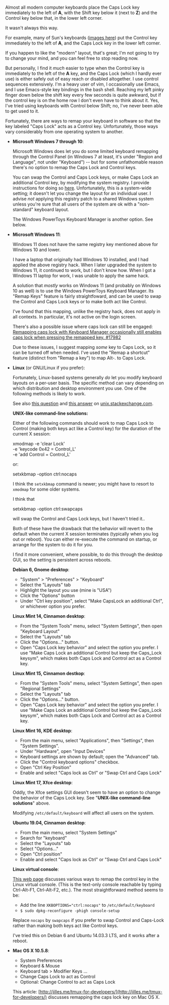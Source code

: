 <!-- Title: Where should the control key be? -->
<!-- URL:   http://the-flat-trantor-society.blogspot.com/2013/12/where-should-control-key-be.html -->

Almost all modern computer keyboards place the Caps Lock key
immediately to the left of **A**, with the Shift key below it (next
to **Z**) and the Control key below that, in the lower left corner.

It wasn't always this way.

For example, many of Sun's keyboards ([images
here](http://xahlee.info/kbd/sun_microsystems_keyboard.html)) put the
Control key immediately to the left of **A**, and the Caps Lock key
in the lower left corner.

If you happen to like the "modern" layout, that's great; I'm not going
to try to change your mind, and you can feel free to stop reading now.

But personally, I find it *much* easier to type when the Control
key is immediately to the left of the **A** key, and the Caps Lock
(which I hardly ever use) is either safely out of easy reach or
disabled altogether.  I use control sequences extensively. I'm a
heavy user of vim, I occasionally use Emacs, and I use Emacs-style
key bindings in the bash shell.  Reaching my left pinky finger down
below the shift key every few seconds is quite awkward, but if the
control key is on the home row I don't even have to think about it.
Yes, I've tried using keyboards with Control below Shift; no, I've
never been able to get used to it.

Fortunately, there are ways to remap your keyboard in software so that
the key labeled "Caps Lock" acts as a Control key.  Unfortunately,
those ways vary considerably from one operating system to another.

<!-- more -->

- **Microsoft Windows 7 through 10**:

  Microsoft Windows does let you do some limited keyboard remapping
  through the Control Panel (in Windows 7 at least, it's under "Region
  and Language", not under "Keyboard") -- but for some unfathomable
  reason there's no option to remap the Caps Lock and Control keys.

  You can swap the Control and Caps Lock keys, or make
  Caps Lock an additional Control key, by modifying the
  system registry.  I provide instructions for doing so
  [here](https://github.com/Keith-S-Thompson/no-caps-lock).
  Unfortunately, this is a system-wide setting; it doesn't let you
  change the layout for an individual user.  I advise *not* applying
  this registry patch to a shared Windows system unless you're sure that
  all users of the system are ok with a "non-standard" keyboard layout.

  The Windows PowerToys Keyboard Manager is another option.  See below.

- **Microsoft Windows 11**:

  Windows 11 does not have the same registry key mentioned above for
  Windows 10 and lower.

  I have a laptop that originally had Windows 10 installed, and I had
  applied the above registry hack.  When I later upgraded the system to
  Windows 11, it continued to work, but I don't know how.  When I got
  a Windows 11 laptop for work, I was unable to apply the same hack.

  A solution that *mostly* works on Windows 11 (and probably on
  Windows 10 as well) is to use the Windows PowerToys Keyboard Manager.
  Its "Remap Keys" feature is fairly straightfoward, and can be used to
  swap the Control and Caps Lock keys or to make both act like Control.

  I've found that this mapping, unlike the registry hack, does not
  apply in all contexts.  In particular, it's not active on the
  login screen.

  There's also a possible issue where caps lock can still be engaged:  
  [Remapping caps lock with Keyboard Manager occasionally
  still enables caps lock when pressing the remapped
  key. #17982](https://github.com/microsoft/PowerToys/issues/17982)

  Due to these issues, I suggest mapping *some* key to Caps Lock, so
  it can be turned off when needed.  I've used the "Remap a shortcut"
  feature (distinct from "Remap a key") to map Alt-. to Caps Lock.

- **Linux** (or GNU/Linux if you prefer):

  Fortunately, Linux-based systems generally *do* let you modify
  keyboard layouts on a per-user basis.  The specific method can vary
  depending on which distribution and desktop environment you use.
  One of the following methods is likely to work.

  See also [this question](http://unix.stackexchange.com/questions/114022/map-caps-lock-to-control-in-linux-mint)
  and [this answer](http://unix.stackexchange.com/questions/114022/map-caps-lock-to-control-in-linux-mint/114023#114023)
  on [unix.stackexchange.com](http://unix.stackexchange.com).

  **UNIX-like command-line solutions:**

  Either of the following commands should work to map Caps Lock to
  Control (making both keys act like a Control key) for the duration
  of the current X session:

    xmodmap -e 'clear Lock' \
            -e 'keycode 0x42 = Control_L' \
            -e 'add Control = Control_L' 

  or:

    setxkbmap -option ctrl:nocaps

  I think the `setxkbmap` command is newer; you might have to resort to
  `xmodmap` for some older systems.

  I think that

    setxkbmap -option ctrl:swapcaps

  will swap the Control and Caps Lock keys, but I haven't tried it..

  Both of these have the drawback that the behavior will revert to
  the default when the current X session terminates (typically when
  you log out or reboot).  You can either re-execute the command on
  startup, or arrange for the system to do it for you.

  I find it more convenient, where possible, to do this through the
  desktop GUI, so the setting is persistent across reboots.

  **Debian 6, Gnome desktop**:
    - "System" > "Preferences" > "Keyboard"
    - Select the "Layouts" tab
    - Highlight the layout you use (mine is "USA")
    - Click the "Options" button
    - Under "Ctrl key position", select "Make CapsLock an additional
      Ctrl", or whichever option you prefer.

  **Linux Mint 14, Cinnamon desktop**:
    - From the "System Tools" menu, select "System Settings", then
      open "Keyboard Layout"
    - Select the "Layouts" tab
    - Click the "Options..."  button.
    - Open "Caps Lock key behavior" and select the
      option you prefer.  I use "Make Caps Lock an additional Control but
      keep the Caps_Lock keysym", which makes both Caps Lock and Control
      act as a Control key.

  **Linux Mint 15, Cinnamon destkop**:
    - From the "System Tools" menu, select "System Settings", then
      open "Regional Settings"
    - Select the "Layouts" tab
    - Click the "Options..."  button.
    - Open "Caps Lock key behavior" and select the
      option you prefer.  I use "Make Caps Lock an additional Control but
      keep the Caps_Lock keysym", which makes both Caps Lock and Control
      act as a Control key.

  **Linux Mint 16, KDE desktop**:
    - From the main menu, select "Applications", then "Settings", then "System Settings".
    - Under "Hardware", open "Input Devices"
    - Keyboard settings are shown by default; open the "Advanced" tab.
    - Click the "Control keyboard options" checkbox.
    - Open "Ctrl Key Position"
    - Enable and select "Caps lock as Ctrl" or "Swap Ctrl and Caps Lock"

  **Linux Mint 17, Xfce desktop**:

  Oddly, the Xfce settings GUI doesn't seem to have an option to change
  the behavior of the Caps Lock key.  See "**UNIX-like command-line
  solutions**" above.

  Modifying `/etc/default/keyboard` will affect all users on the system.

  **Ubuntu 19.04, Cinnamon desktop**:
    - From the main menu, select "System Settings"
    - Search for "keyboard"
    - Select the "Layouts" tab
    - Select "Options..."
    - Open "Ctrl position"
    - Enable and select "Caps lock as Ctrl" or "Swap Ctrl and Caps Lock"

  **Linux virtual console**:

  [This web page](http://www.emacswiki.org/emacs/MovingTheCtrlKey#toc7)
  discusses various ways to remap the control key in the Linux
  virtual console.  (This is the text-only console reachable by typing
  Ctrl-Alt-F1, Ctrl-Alt-F2, etc.).  The most straightforward method
  seems to be:
    - Add the line `XKBOPTIONS="ctrl:nocaps"` to `/etc/default/keyboard`
    - `$ sudo dpkg-reconfigure -phigh console-setup`

  Replace `nocaps` by `swapcaps` if you prefer to swap Control and
  Caps-Lock rather than making both keys act like Control keys.

  I've tried this on Debian 6 and Ubuntu 14.03.3 LTS, and it works after a reboot.

- **Mac OS X 10.5.8**:
    - System Preferences
    - Keyboard & Mouse
    - Keyboard tab > Modifier Keys ...
    - Change Caps Lock to act as Control
    - Optional: Change Control to act as Caps Lock

  This article: [http://jilles.me/tmux-for-developers/](http://jilles.me/tmux-for-developers/)
  discusses remapping the caps lock key on Mac OS X.
